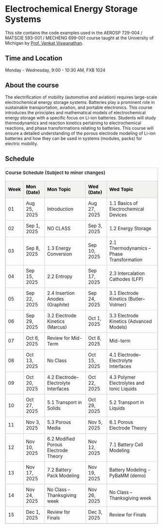 # Electrochemical Energy Storage Systems

This site contains the code examples used in the AEROSP 729-004 / MATSCIE 593-001 / MECHENG 699-001 course taught at the University of Michigan by [Prof. Venkat Viswanathan](https://eeg.engin.umich.edu/).

## Time and Location

Monday - Wednesday, 9:00 - 10:30 AM, FXB 1024
## About the course

The electrification of mobility (automotive and aviation) requires large-scale electrochemical energy storage systems.  Batteries play a prominent role in sustainable transportation, aviation, and portable electronics.  This course introduces the principles and mathematical models of electrochemical energy storage with a specific focus on Li-ion batteries. Students will study thermodynamics and reaction kinetics pertaining to electrochemical reactions, and phase transformations relating to batteries. This course will ensure a detailed understanding of the porous electrode modeling of Li-ion batteries and how they can be used in systems (modules, packs) for electric mobility.

## Schedule
<style>
/* Self-contained styles for this page only */
.schedule-table {
  width: 100%;
  border-collapse: collapse;
  font-size: 0.95rem;
}
.schedule-table, .schedule-table th, .schedule-table td {
  border: 1px solid #ccc;
}
.schedule-table th, .schedule-table td {
  padding: 8px;
  text-align: left;
}

/* Light mode header: extremely light gray */
.schedule-table thead tr {
  background: #f2f2f0;   /* almost white */
  color: #000;           /* black text */
}

<!-- /* Row striping */ -->
<!-- .schedule-table tbody tr:nth-child(even) { -->
<!--   background: #fafafa;   /* super light gray for even rows */ -->
<!-- } -->

<!-- /* Dark mode tweaks */ -->
<!-- @media (prefers-color-scheme: dark) { -->
<!--   .schedule-table, .schedule-table th, .schedule-table td { border-color: #555; } -->
<!--   .schedule-table tbody tr:nth-child(even) { background: #2a2a2a; } -->
<!--   .schedule-table thead tr { background: #444; color: #fff; } -->
}
</style>

<table class="schedule-table">
  <caption style="caption-side: top; text-align: left; font-weight: 600; padding: 6px 0;">
    Course Schedule (Subject to minor changes)
  </caption>
  <thead>
    <tr>
      <th scope="col">Week</th>
      <th scope="col">Mon (Date)</th>
      <th scope="col">Mon Topic</th>
      <th scope="col">Wed (Date)</th>
      <th scope="col">Wed Topic</th>
    </tr>
  </thead>
  <tbody>
    <tr>
      <td>01</td>
      <td>Aug 25, 2025</td>
      <td>Introduction</td>
      <td>Aug 27, 2025</td>
      <td>1.1 Basics of Electrochemical Devices</td>
    </tr>
    <tr>
      <td>02</td>
      <td>Sep 1, 2025</td>
      <td>NO CLASS</td>
      <td>Sep 3, 2025</td>
      <td>1.2 Energy Storage</td>
    </tr>
    <tr>
      <td>03</td>
      <td>Sep 8, 2025</td>
      <td>1.3 Energy Conversion</td>
      <td>Sep 10, 2025</td>
      <td>2.1 Thermodynamics – Phase Transformation</td>
    </tr>
    <tr>
      <td>04</td>
      <td>Sep 15, 2025</td>
      <td>2.2 Entropy</td>
      <td>Sep 17, 2025</td>
      <td>2.3 Intercalation Cathodes (LFP)</td>
    </tr>
    <tr>
      <td>05</td>
      <td>Sep 22, 2025</td>
      <td>2.4 Insertion Anodes (Graphite)</td>
      <td>Sep 24, 2025</td>
      <td>3.1 Electrode Kinetics (Butler–Volmer)</td>
    </tr>
    <tr>
      <td>06</td>
      <td>Sep 29, 2025</td>
      <td>3.2 Electrode Kinetics (Marcus)</td>
      <td>Oct 1, 2025</td>
      <td>3.3 Electrode Kinetics (Advanced Models)</td>
    </tr>
    <tr>
      <td>07</td>
      <td>Oct 6, 2025</td>
      <td>Review for Mid-Term</td>
      <td>Oct 8, 2025</td>
      <td>Mid-term</td>
    </tr>
    <!-- UPDATED FROM HERE ONWARD -->
    <tr>
      <td>08</td>
      <td>Oct 13, 2025</td>
      <td>No Class</td>
      <td>Oct 15, 2025</td>
      <td>4.1 Electrode–Electrolyte Interfaces</td>
    </tr>
    <tr>
      <td>09</td>
      <td>Oct 20, 2025</td>
      <td>4.2 Electrode–Electrolyte Interfaces</td>
      <td>Oct 22, 2025</td>
      <td>4.3 Polymer Electrolytes and Ionic Liquids</td>
    </tr>
    <tr>
      <td>10</td>
      <td>Oct 27, 2025</td>
      <td>5.1 Transport in Solids</td>
      <td>Oct 29, 2025</td>
      <td>5.2 Transport in Liquids</td>
    </tr>
    <tr>
      <td>11</td>
      <td>Nov 3, 2025</td>
      <td>5.3 Porous Media</td>
      <td>Nov 5, 2025</td>
      <td>6.1 Porous Electrode Theory</td>
    </tr>
    <tr>
      <td>12</td>
      <td>Nov 10, 2025</td>
      <td>6.2 Modified Porous Electrode Theory</td>
      <td>Nov 12, 2025</td>
      <td>7.1 Battery Cell Modeling</td>
    </tr>
    <tr>
      <td>13</td>
      <td>Nov 17, 2025</td>
      <td>7.2 Battery Pack Modeling</td>
      <td>Nov 19, 2025</td>
      <td>Battery Modeling - PyBaMM (demo)</td>
    </tr>
    <tr>
      <td>14</td>
      <td>Nov 24, 2025</td>
      <td>No Class – Thanksgiving week</td>
      <td>Nov 26, 2025</td>
      <td>No Class – Thanksgiving week</td>
    </tr>
    <tr>
      <td>15</td>
      <td>Dec 1, 2025</td>
      <td>Review for Finals</td>
      <td>Dec 3, 2025</td>
      <td>Review for Finals</td>
    </tr>
  </tbody>
</table>

<!-- ```{tableofcontents} -->
<!-- ``` -->
